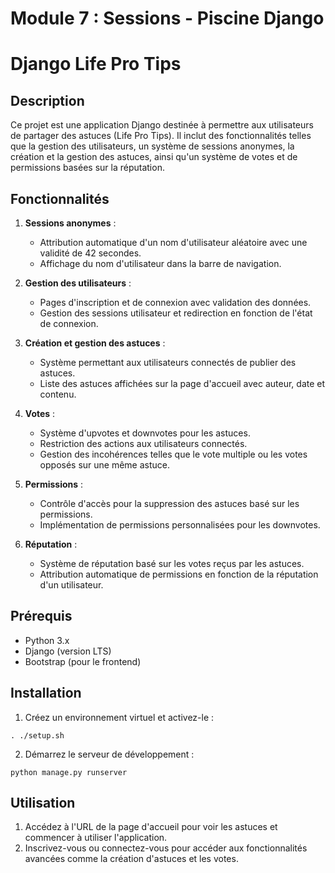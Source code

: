 # Module 7 : Sessions - Piscine Django

# Django Life Pro Tips

## Description
Ce projet est une application Django destinée à permettre aux utilisateurs de partager des astuces (Life Pro Tips). Il inclut des fonctionnalités telles que la gestion des utilisateurs, un système de sessions anonymes, la création et la gestion des astuces, ainsi qu'un système de votes et de permissions basées sur la réputation.

## Fonctionnalités
1. **Sessions anonymes** : 
   - Attribution automatique d'un nom d'utilisateur aléatoire avec une validité de 42 secondes.
   - Affichage du nom d'utilisateur dans la barre de navigation.

2. **Gestion des utilisateurs** :
   - Pages d'inscription et de connexion avec validation des données.
   - Gestion des sessions utilisateur et redirection en fonction de l'état de connexion.

3. **Création et gestion des astuces** :
   - Système permettant aux utilisateurs connectés de publier des astuces.
   - Liste des astuces affichées sur la page d'accueil avec auteur, date et contenu.

4. **Votes** :
   - Système d'upvotes et downvotes pour les astuces.
   - Restriction des actions aux utilisateurs connectés.
   - Gestion des incohérences telles que le vote multiple ou les votes opposés sur une même astuce.

5. **Permissions** :
   - Contrôle d'accès pour la suppression des astuces basé sur les permissions.
   - Implémentation de permissions personnalisées pour les downvotes.

6. **Réputation** :
   - Système de réputation basé sur les votes reçus par les astuces.
   - Attribution automatique de permissions en fonction de la réputation d'un utilisateur.

## Prérequis
- Python 3.x
- Django (version LTS)
- Bootstrap (pour le frontend)

## Installation
1. Créez un environnement virtuel et activez-le :
```
. ./setup.sh
```

2. Démarrez le serveur de développement :
```
python manage.py runserver
```

## Utilisation
1. Accédez à l'URL de la page d'accueil pour voir les astuces et commencer à utiliser l'application.
2. Inscrivez-vous ou connectez-vous pour accéder aux fonctionnalités avancées comme la création d'astuces et les votes.
